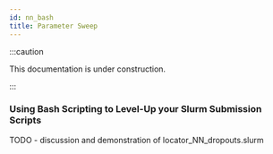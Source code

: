 ```yaml
---
id: nn_bash
title: Parameter Sweep
---
```


:::caution

This documentation is under construction.

:::

### Using Bash Scripting to Level-Up your Slurm Submission Scripts

TODO - discussion and demonstration of locator_NN_dropouts.slurm